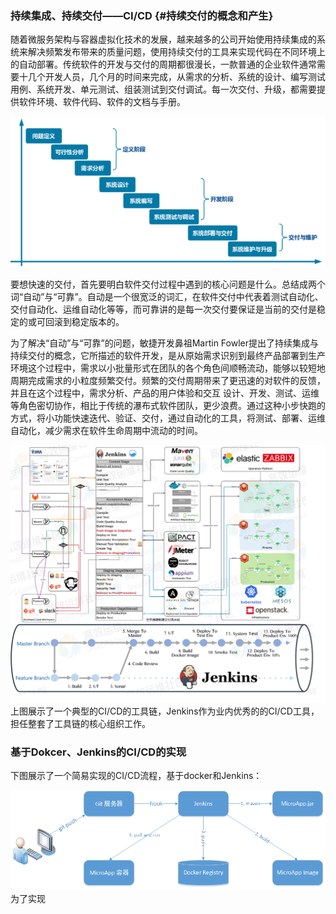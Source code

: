 ### 持续集成、持续交付——CI/CD {#持续交付的概念和产生}

随着微服务架构与容器虚拟化技术的发展，越来越多的公司开始使用持续集成的系统来解决频繁发布带来的质量问题，使用持续交付的工具来实现代码在不同环境上的自动部署。传统软件的开发与交付的周期都很漫长，一款普通的企业软件通常需要十几个开发人员，几个月的时间来完成，从需求的分析、系统的设计、编写测试用例、系统开发、单元测试、组装测试到交付调试。每一次交付、升级，都需要提供软件环境、软件代码、软件的文档与手册。

![](/assets/import3.png)

要想快速的交付，首先要明白软件交付过程中遇到的核心问题是什么。总结成两个词“自动”与“可靠”。自动是一个很宽泛的词汇，在软件交付中代表着测试自动化、交付自动化、运维自动化等等，而可靠讲的是每一次交付要保证是当前的交付是稳定的或可回滚到稳定版本的。

为了解决“自动”与“可靠”的问题，敏捷开发鼻祖Martin Fowler提出了持续集成与持续交付的概念，它所描述的软件开发，是从原始需求识别到最终产品部署到生产环境这个过程中，需求以小批量形式在团队的各个角色间顺畅流动，能够以较短地周期完成需求的小粒度频繁交付。频繁的交付周期带来了更迅速的对软件的反馈，并且在这个过程中，需求分析、产品的用户体验和交互 设计、开发、测试、运维等角色密切协作，相比于传统的瀑布式软件团队，更少浪费。通过这种小步快跑的方式，将小功能快速迭代、验证、交付，通过自动化的工具，将测试、部署、运维自动化，减少需求在软件生命周期中流动的时间。

![](/assets/58f3b593-06a6-4c28-b579-2dc73d5d1dfc.png)上图展示了一个典型的CI/CD的工具链，Jenkins作为业内优秀的的CI/CD工具，担任整套了工具链的核心组织工作。

### 基于Dokcer、Jenkins的CI/CD的实现

下图展示了一个简易实现的CI/CD流程，基于docker和Jenkins：

![](/assets/import2.png)为了实现

